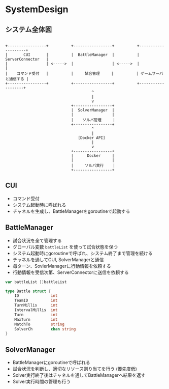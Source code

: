 # SystemDesign

## システム全体図

```

+-----------------+          +-----------------+          +--------------------+
|       CUI       |          |  BattleManager  |          |  ServerConnector   |
|                 | <----->  |                 | <----->  |                    |
|    コマンド受付   |          |     試合管理     |          | ゲームサーバと通信する |
+-----------------+          +-----------------+          +-------------------+
                                      ^
                                      |
                                      v
                             +-----------------+
                             |  SolverManager  |
                             |                 |
                             |    ソルバ管理     |
                             +-----------------+
                                      ^
                                      |
                                [Docker API]
                                      |
                                      v
                             +-----------------+
                             |      Docker     |
                             |                 |
                             |     ソルバ実行    |
                             +-----------------+

```

## CUI

- コマンド受付
- システム起動時に呼ばれる
- チャネルを生成し、BattleManagerをgoroutineで起動する

## BattleManager

- 試合状況を全て管理する
- グローバル変数 `battleList` を使って試合状態を保つ
- システム起動時にgoroutineで呼ばれ、システム終了まで管理を続ける
- チャネルを通してCUI, SolverManagerと通信
- 毎ターン、SovlerManagerに行動情報を依頼する
- 行動情報を受信次第、ServerConnectorに送信を依頼する

```go
var battleList []battleList

type Battle struct {
    ID              int
    TeamID          int
    TurnMillis      int
    IntervalMillis  int
    Turn            int
    MaxTurn         int
    MatchTo         string
    SolverCh        chan string
}
```

## SolverManager

- BattleManagerにgoroutineで呼ばれる
- 試合状況を判断し、適切なリソース割り当てを行う (優先度低)
- Solver実行終了後はチャネルを通してBattleManagerへ結果を返す
- Solver実行時間の管理も行う